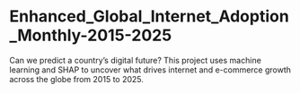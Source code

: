 # Enhanced_Global_Internet_Adoption_Monthly-2015-2025
Can we predict a country’s digital future? This project uses machine learning and SHAP to uncover what drives internet and e-commerce growth across the globe from 2015 to 2025.
